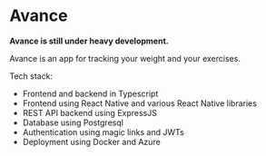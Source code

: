 # Avance

**Avance is still under heavy development.**

Avance is an app for tracking your weight and your exercises.

Tech stack:
- Frontend and backend in Typescript
- Frontend using React Native and various React Native libraries
- REST API backend using ExpressJS
- Database using Postgresql
- Authentication using magic links and JWTs
- Deployment using Docker and Azure
